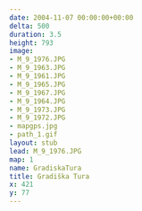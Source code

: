 ```yaml
---
date: 2004-11-07 00:00:00+00:00
delta: 500
duration: 3.5
height: 793
image:
- M_9_1976.JPG
- M_9_1963.JPG
- M_9_1961.JPG
- M_9_1965.JPG
- M_9_1967.JPG
- M_9_1964.JPG
- M_9_1973.JPG
- M_9_1972.JPG
- mapgps.jpg
- path_1.gif
layout: stub
lead: M_9_1976.JPG
map: 1
name: GradiskaTura
title: Gradiška Tura
x: 421
y: 77
---
```

